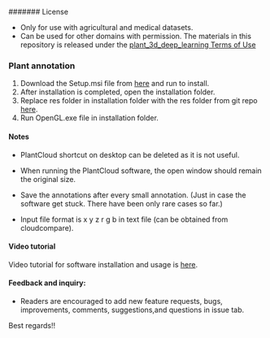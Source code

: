 ####### License
- Only for use with agricultural and medical datasets. 
- Can be used for other domains with permission.
The materials in this repository is released under the [plant_3d_deep_learning Terms of Use](https://github.com/UGA-BSAIL/plant_3d_deep_learning/blob/main/Terms_of_use.pdf)

### Plant annotation

1. Download the Setup.msi file from [here](https://github.com/UGA-BSAIL/plant_3d_deep_learning/blob/main/plant_annotation/PlantCloud/OpenGL/Setup/Debug) and run to install.
2. After installation is completed, open the installation folder.
3. Replace res folder in installation folder with the res folder from git repo [here](https://github.com/UGA-BSAIL/plant_3d_deep_learning/tree/main/plant_annotation/PlantCloud/OpenGL/OpenGL).
4. Run OpenGL.exe file in installation folder.

#### Notes

- PlantCloud shortcut on desktop can be deleted as it is not useful.

- When running the PlantCloud software, the open window should remain the original size. 

- Save the annotations after every small annotation. (Just in case the software get stuck. There have been only rare cases so far.)

- Input file format is x y z r g b in text file (can be obtained from cloudcompare).

#### Video tutorial
Video tutorial for software installation and usage is [here](https://drive.google.com/file/d/116YxrP5ivbU9LdcmWAJ-AWWuQpSlz21M/view?usp=sharing).

#### Feedback and inquiry:
- Readers are encouraged to add new feature requests, bugs, improvements, comments, suggestions,and questions in issue tab.

Best regards!!
